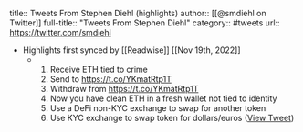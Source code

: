 title:: Tweets From Stephen Diehl (highlights)
author:: [[@smdiehl on Twitter]]
full-title:: "Tweets From Stephen Diehl"
category:: #tweets
url:: https://twitter.com/smdiehl

- Highlights first synced by [[Readwise]] [[Nov 19th, 2022]]
	- 1) Receive ETH tied to crime
	  2) Send to https://t.co/YKmatRtp1T
	  3) Withdraw from https://t.co/YKmatRtp1T
	  4) Now you have clean ETH in a fresh wallet not tied to identity
	  5) Use a DeFi non-KYC exchange to swap for another token
	  6) Use KYC exchange to swap token for dollars/euros ([View Tweet](https://twitter.com/smdiehl/status/1395686872400211973))